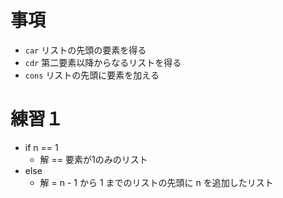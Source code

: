 # 事項

* `car` リストの先頭の要素を得る
* `cdr` 第二要素以降からなるリストを得る
* `cons` リストの先頭に要素を加える

# 練習１

* if n == 1
    * 解 == 要素が1のみのリスト
* else 
    * 解 = n - 1 から 1 までのリストの先頭に n を追加したリスト